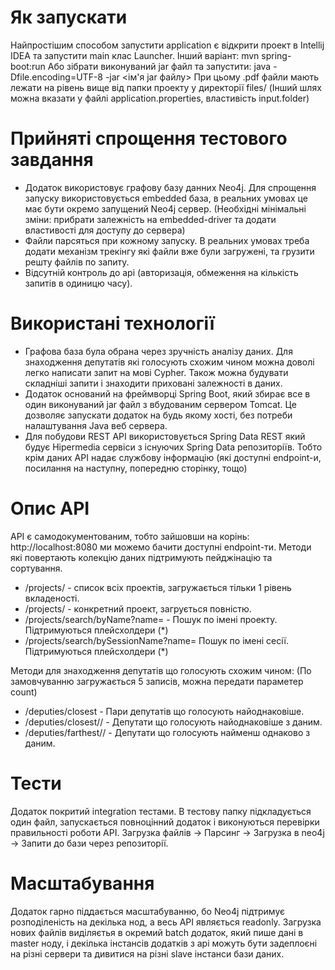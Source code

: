 # Як запускати

Найпростішим способом запустити application є відкрити проект в Intellij IDEA та запустити main клас Launcher.
Інший варіант: mvn spring-boot:run
Або зібрати виконуваний jar файл та запустити: java -Dfile.encoding=UTF-8 -jar <ім'я jar файлу>
При цьому .pdf файли мають лежати на рівень вище від папки проекту у директорії files/
(Інший шлях можна вказати у файлі application.properties, властивість input.folder)

# Прийняті спрощення тестового завдання

* Додаток використовує графову базу данних Neo4j. Для спрощення запуску використовується embedded база, в реальних умовах
це має бути окремо запущений Neo4j сервер. (Необхідні мінімальні зміни: прибрати залежність на embedded-driver та додати
властивості для доступу до сервера)
* Файли парсяться при кожному запуску. В реальних умовах треба додати механізм трекінгу які файли вже були загружені,
та грузити решту файлів по запиту.
* Відсутній контроль до api (авторизація, обмеження на кількість запитів в одиницю часу).

# Використані технології

* Графова база була обрана через зручність аналізу даних. Для знаходження депутатів які голосують схожим чином можна доволі
легко написати запит на мові Cypher. Також можна будувати складніші запити і знаходити приховані залежності в даних.
* Додаток оснований на фреймворці Spring Boot, який збирає все в один виконуваний jar файл з вбудованим сервером Tomcat.
Це дозволяє запускати додаток на будь якому хості, без потреби налаштування Java веб сервера.
* Для побудови REST API використовується Spring Data REST який будує Hipermedia сервіси з існуючих Spring Data репозиторіїв.
Тобто крім даних API надає службову інформацію (які доступні endpoint-и, посилання на наступну, попередню сторінку, тощо)

# Опис API

API є самодокументованим, тобто зайшовши на корінь: http://localhost:8080 ми можемо бачити доступні endpoint-ти.
Методи які повертають колекцію даних підтримують пейджінацію та сортування.
* /projects/ - список всіх проектів, загружається тільки 1 рівень вкладеності.
* /projects/<id> - конкретний проект, загрується повністю.
* /projects/search/byName?name=<name> - Пошук по імені проекту. Підтримуються плейсхолдери (*)
* /projects/search/bySessionName?name=<name> Пошук по імені сесії. Підтримуються плейсхолдери (*)

Методи для знаходження депутатів що голосують схожим чином:
(По замовчуванню загружається 5 записів, можна передати параметер count)
* /deputies/closest - Пари депутатів що голосують найоднаковіше. 
* /deputies/closest/<name>/ - Депутати що голосують найоднаковіше з даним.
* /deputies/farthest/<name>/ - Депутати що голосують найменш однаково з даним.

# Тести

Додаток покритий integration тестами. В тестову папку підкладується один файл, запускається повноцінний додаток 
і виконуються перевірки правильності роботи API. Загрузка файлів -> Парсинг -> Загрузка в neo4j -> Запити до бази 
через репозиторії.

# Масштабування

Додаток гарно піддається масштабуванню, бо Neo4j підтримує розподіленість на декілька нод, а весь API являється readonly.
Загрузка нових файлів виділяєтья в окремий batch додаток, який пише дані в master ноду, і декілька інстансів додатків з api
можуть бути задеплоєні на різні сервери та дивитися на різні slave інстанси бази даних.